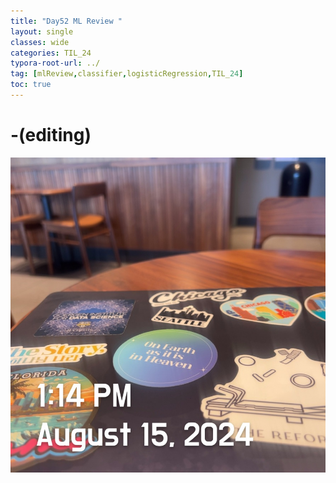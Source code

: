 ```yaml
---
title: "Day52 ML Review "
layout: single
classes: wide
categories: TIL_24
typora-root-url: ../
tag: [mlReview,classifier,logisticRegression,TIL_24]
toc: true 
---
```


# -(editing)

![C2BA010A-676A-4D44-AC2E-B1E7ADEBE8BA_1_105_c](/images/2024-08-15-TIL24_Day53/C2BA010A-676A-4D44-AC2E-B1E7ADEBE8BA_1_105_c.jpeg)

<br><br>

